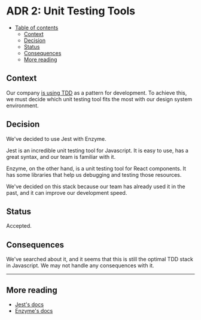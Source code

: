 # ADR 2: Unit Testing Tools

* [Table of contents](#)
  * [Context](#context)
  * [Decision](#decision)
  * [Status](#status)
  * [Consequences](#consequences)
  * [More reading](#more-reading)

## Context

Our company [is using TDD](https://github.com/budproj/architecture-decision-log/blob/main/records/patterns/006-test-driven-development.md) as a pattern for development. To achieve this, we must decide which unit testing tool fits the most with our design system environment.

## Decision

We've decided to use Jest with Enzyme.

Jest is an incredible unit testing tool for Javascript. It is easy to use, has a great syntax, and our team is familiar with it.

Enzyme, on the other hand, is a unit testing tool for React components. It has some libraries that help us debugging and testing those resources.

We've decided on this stack because our team has already used it in the past, and it can improve our development speed.

## Status

Accepted.

## Consequences

We've searched about it, and it seems that this is still the optimal TDD stack in Javascript. We may not handle any consequences with it.

---

## More reading

* [Jest's docs](https://jestjs.io/docs/en/getting-started)
* [Enzyme's docs](https://enzymejs.github.io/enzyme/docs/api/)
